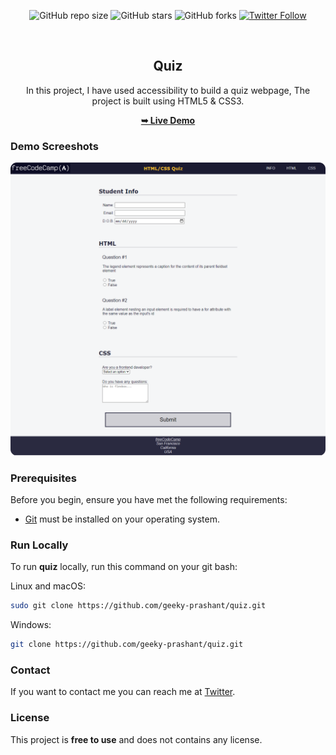 <div align="center">
  
  ![GitHub repo size](https://img.shields.io/github/repo-size/geeky-prashant/quiz)
  ![GitHub stars](https://img.shields.io/github/stars/geeky-prashant/quiz?style=social)
  ![GitHub forks](https://img.shields.io/github/forks/geeky-prashant/quiz?style=social)
  [![Twitter Follow](https://img.shields.io/twitter/follow/geekyprashant?style=social)](https://twitter.com/intent/follow?screen_name=geekyprashant)
 
  <br />

  <h2 align="center">Quiz</h2>
In this project, I have used accessibility to build a quiz webpage, The project is built using HTML5 & CSS3.

  <a href="https://geeky-prashant.github.io/quiz/"><strong>➥ Live Demo</strong></a>

</div>

### Demo Screeshots

![Quiz Desktop Demo](./readme-images/Quiz.png "Desktop Demo")

### Prerequisites

Before you begin, ensure you have met the following requirements:

* [Git](https://git-scm.com/downloads "Download Git") must be installed on your operating system.

### Run Locally

To run **quiz** locally, run this command on your git bash:

Linux and macOS:

```bash
sudo git clone https://github.com/geeky-prashant/quiz.git
```

Windows:

```bash
git clone https://github.com/geeky-prashant/quiz.git
```

### Contact

If you want to contact me you can reach me at [Twitter](https://www.twitter.com/geekyprashant).

### License

This project is **free to use** and does not contains any license.
